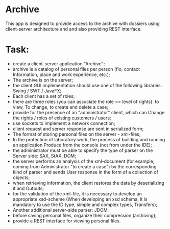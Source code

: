 # Archive
This app is designed to provide access to the archive with dossiers using client-server architecture and and also providing REST interface. 
# Task:

- create a client-server application "Archive";
- archive is a catalog of personal files per person (fio, contact
Information, place and work experience, etc.);
- The archive is on the server;
- the client GUI implementation should use one of the following libraries:
Swing / SWT / JavaFX;
- Each client has a set of roles;
- there are three roles (you can associate the role == level of rights): to view,
To change, to create and delete a case;
- provide for the presence of an "administrator" client, which can
Change the rights / roles of existing customers / users;
- use sockets to implement a network connection;
- client request and server response are sent in serialized form;
- The format of storing personal files on the server - xml-files;
- In the protection of laboratory work, the process of building and running an application
Produce from the console (not from under the IDE);
- the administrator must be able to specify the type of parser on the
Server side: SAX, StAX, DOM;
- the server performs an analysis of the xml-document (for example, coming from
Administrator "to create a case") by the corresponding kind of parser and sends
User response in the form of a collection of objects;
- when retrieving information, the client restores the data by deserializing it and
Outputs;
- for the validation of the xml-file, it is necessary to develop an appropriate xsd-scheme
(When developing an xsd schema, it is mandatory to use the ID type, simple and complex types,
Transfers);
- Another additional server-side parser: JDOM;
- before saving personal files, organize their compression (archiving);
- provide a REST interface for viewing personal files.
